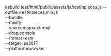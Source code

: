 esbuild test/html/public/assets/js/restinpieces.js --outfile=restinpieces.min.js \
 --bundle \
 --minify \
 --sourcemap=external \
 --drop:console \
 --format=esm \
 --target=es2017 \
 --platform=browser
